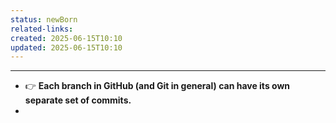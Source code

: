 ```yaml
---
status: newBorn
related-links: 
created: 2025-06-15T10:10
updated: 2025-06-15T10:10
---
```

---

- 👉 **Each branch in GitHub (and Git in general) can have its own separate set of commits.**
- 

